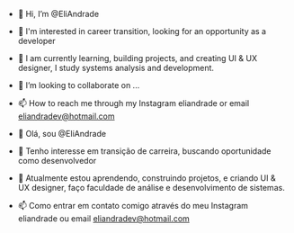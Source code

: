 - 👋 Hi, I’m @EliAndrade
- 👀 I'm interested in career transition, looking for an opportunity as a developer
- 🌱 I am currently learning, building projects, and creating UI & UX designer, I study systems analysis and development.
- 💞️ I’m looking to collaborate on ...
- 📫 How to reach me through my Instagram eliandrade or email eliandradev@hotmail.com

- 👋 Olá, sou @EliAndrade
- 👀 Tenho interesse em transição de carreira, buscando oportunidade como desenvolvedor
- 🌱 Atualmente estou aprendendo, construindo projetos, e criando UI & UX designer, faço faculdade de análise e desenvolvimento de sistemas.
- 📫 Como entrar em contato comigo através do meu Instagram eliandrade ou email eliandradev@hotmail.com

